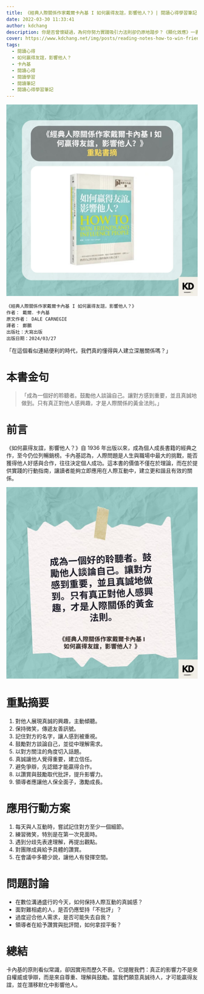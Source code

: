 ```yaml
---
title: 《經典人際關係作家戴爾卡內基 I 如何贏得友誼，影響他人？》| 閱讀心得學習筆記
date: 2022-03-30 11:33:41
author: kdchang
description: 你是否曾懷疑過，為何你努力實踐吸引力法則卻仍原地踏步？《顯化效應》一書由能量教練克麗絲・費拉洛所著，透過「七大祕密法則」與「九個顯化練習」，提供一套可落實於生活的「顯化指南」。本書不僅教你夢想成真，更重點在於轉化內在信念與能量狀態，真正活出由內而外的豐盛人生。
cover: https://www.kdchang.net/img/posts/reading-notes-how-to-win-friends-and-influence-people-1.jpg
tags:
  - 閱讀心得
  - 如何贏得友誼，影響他人？
  - 卡內基
  - 閱讀心得
  - 閱讀學習
  - 閱讀筆記
  - 閱讀心得學習筆記
---
```


![](img/posts/reading-notes-how-to-win-friends-and-influence-people-1.jpg)

```
《經典人際關係作家戴爾卡內基 I 如何贏得友誼，影響他人？》
作者： 戴爾．卡內基
原文作者： DALE CARNEGIE
譯者： 鄭鵬
出版社：大寫出版
出版日期：2024/03/27
```

「在這個看似連結便利的時代，我們真的懂得與人建立深層關係嗎？」

# 本書金句

> 「成為一個好的聆聽者。鼓勵他人談論自己。讓對方感到重要，並且真誠地做到。只有真正對他人感興趣，才是人際關係的黃金法則。」

# 前言

《如何贏得友誼，影響他人？》自 1936 年出版以來，成為個人成長書籍的經典之作，至今仍位列暢銷榜。卡內基認為，人際問題是人生與職場中最大的挑戰，能否獲得他人好感與合作，往往決定個人成功。這本書的價值不僅在於理論，而在於提供實踐的行動指南，讓讀者能夠立即應用在人際互動中，建立更和諧且有效的關係。

![](img/posts/reading-notes-how-to-win-friends-and-influence-people-2.jpg)

# 重點摘要

1. 對他人展現真誠的興趣，主動傾聽。
2. 保持微笑，傳遞友善訊號。
3. 記住對方的名字，讓人感到被重視。
4. 鼓勵對方談論自己，並從中理解需求。
5. 以對方關注的角度切入話題。
6. 真誠讓他人覺得重要，建立信任。
7. 避免爭辯，先認錯才能贏得合作。
8. 以讚賞與鼓勵取代批評，提升影響力。
9. 領導者應讓他人保全面子，激勵成長。

# 應用行動方案

1. 每天與人互動時，嘗試記住對方至少一個細節。
2. 練習微笑，特別是在第一次見面時。
3. 遇到分歧先表達理解，再提出觀點。
4. 對團隊成員給予具體的讚賞。
5. 在會議中多聽少說，讓他人有發揮空間。

# 問題討論

- 在數位溝通盛行的今天，如何保持人際互動的真誠感？
- 面對難相處的人，是否仍應堅持「不批評」？
- 過度迎合他人需求，是否可能失去自我？
- 領導者在給予讚賞與批評間，如何拿捏平衡？

# 總結

卡內基的原則看似常識，卻因實用而歷久不衰。它提醒我們：真正的影響力不是來自權威或爭辯，而是來自尊重、理解與鼓勵。當我們願意真誠待人，才可能贏得友誼，並在潛移默化中影響他人。
